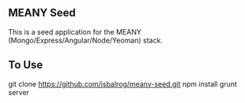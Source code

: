MEANY Seed
----------
This is a seed application for the MEANY (Mongo/Express/Angular/Node/Yeoman) stack.

## To Use
git clone https://github.com/jsbalrog/meany-seed.git
npm install
grunt server